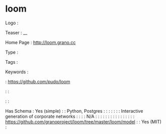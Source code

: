 # loom

Logo
: ![]()

Teaser
: __

Home Page
: http://loom.grano.cc

Type
: 

Tags
: 

Keywords
: 

: https://github.com/pudo/loom


: 
: 

: 
: 

Has Schema
: Yes (simple)
: 
: Python, Postgres
: 
: 
: 
: 
: 
: 
: Interactive generation of corporate networks
: 
: 
: 
: N/A
: 
: 
: 
: 
: 
: 
: 
: 
: 
: 
: 
: 
: 
: 
: 
: https://github.com/granoproject/loom/tree/master/loom/model
: 
: Yes (MIT)
: 
